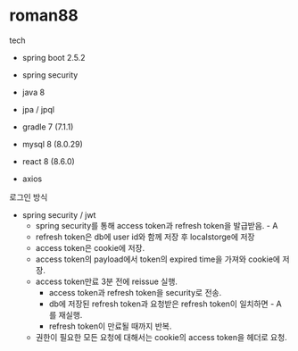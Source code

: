 # roman88

tech
- spring boot 2.5.2
- spring security
- java 8
- jpa / jpql

- gradle 7 (7.1.1)

- mysql 8 (8.0.29)

- react 8 (8.6.0)
- axios


로그인 방식
- spring security / jwt
  - spring security를 통해 access token과 refresh token을 발급받음.  - A
  - refresh token은 db에 user id와 함께 저장 후 localstorge에 저장
  - access token은 cookie에 저장.
  - access token의 payload에서 token의 expired time을 가져와 cookie에 저장.
  - access token만료 3분 전에 reissue 실행.
    - access token과 refresh token을 security로 전송.
    - db에 저장된 refresh token과 요청받은 refresh token이 일치하면 - A 를 재실행.
    - refresh token이 만료될 때까지 반복.
  - 권한이 필요한 모든 요청에 대해서는 cookie의 access token을 헤더로 요청.

